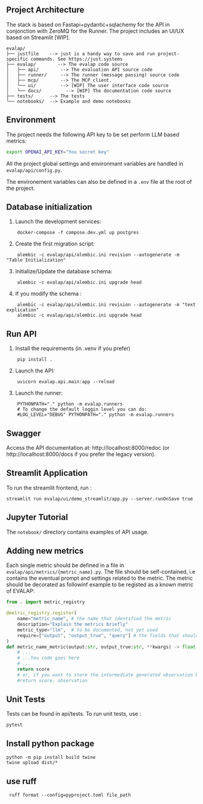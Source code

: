 ## Project Architecture

The stack is based on Fastapi+pydantic+sqlachemy for the API in conjonction with ZeroMQ for the Runner.
The project includes an UI/UX based on Streamlit [WIP].


```
evalap/
├── justfile    --> just is a handy way to save and run project-specific commands. See https://just.systems
├── evalap/        --> The evalap code source
│   ├── api/        --> The evaluation API source code
│   ├── runner/     --> The runner (message passing) source code
│   ├── mcp/        --> The MCP client.
│   └── ui/         --> [WIP] The user interface code source
│   └── docs/         --> [WIP] The documentation code source
├── tests/      --> The tests
└── notebooks/  --> Example and demo notebooks
```

## Environment

The project needs the following API key to be set perform LLM based metrics: 

```bash
export OPENAI_API_KEY="You secret key"
```

All the project global settings and environmant variables are handled in `evalap/api/config.py`.

The environement variables can also be defined in a `.env` file at the root of the project.


## Database initialization 

1. Launch the development services:
```
    docker-compose -f compose.dev.yml up postgres
```

2. Create the first migration script:
```
    alembic -c evalap/api/alembic.ini revision --autogenerate -m "Table Initialization"
```

3. Initialize/Update the database schema:
```
    alembic -c evalap/api/alembic.ini upgrade head
```
4. If you modify the schema :
```
    alembic -c evalap/api/alembic.ini revision --autogenerate -m "text explication"
    alembic -c evalap/api/alembic.ini upgrade head  
```

## Run API

1. Install the requirements (in .venv if you prefer)
```
    pip install .
```
2. Launch the API:
```
    uvicorn evalap.api.main:app --reload
```
3. Launch the runner:
```
    PYTHONPATH="." python -m evalap.runners
    # To change the default loggin level you can do:
    #LOG_LEVEL="DEBUG" PYTHONPATH="." python -m evalap.runners
```

## Swagger

Access the API documentation at: http://localhost:8000/redoc (or http://localhost:8000/docs if you prefer the legacy version).


## Streamlit Application

To run the streamlit frontend, run : 

    streamlit run evalap/ui/demo_streamlit/app.py --server.runOnSave true


## Jupyter Tutorial

The `notebook/` directory contains examples of API usage.


## Adding new metrics

Each single metric should be defined in a file in `evalap/api/metrics/{metric_name}.py`.
The file should be self-contained, i.e contains the eventual prompt and settings related to the metric.
The metric should be decorated as followinf example to be registed as a known metric of EVALAP: 


```python
from . import metric_registry

@metric_registry.register(
    name="metric_name", # the name that identified the metric
    description="Explain the metrics briefly"
    metric_type="llm",  # to be documented, not yet used
    require=["output", "output_true", "query"] # the fields that should be present in the dataset related to experiment under evaluation
)
def metric_name_metric(output:str, output_true:str, **kwargs) -> float:
    # ...
    # ...You code goes here
    # ...
    return score
    # or, if you want to store the intermediate generated observation by the metric (like a judge answer typically)
    #return score, observation
```


## Unit Tests

Tests can be found in api/tests.
To run unit tests, use : 

    pytest


## Install python package

    python -m pip install build twine
    twine upload dist/*

## use ruff 
```
 ruff format --config=pyproject.toml file_path
```

